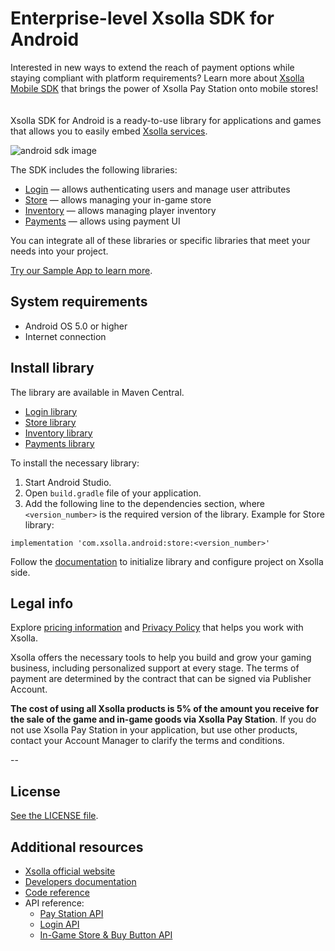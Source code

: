 # Enterprise-level Xsolla SDK for Android

Interested in new ways to extend the reach of payment options while staying compliant with platform requirements? Learn more about [Xsolla Mobile SDK](https://developers.xsolla.com/sdk/mobile/) that brings the power of Xsolla Pay Station onto mobile stores!
\
\
\
Xsolla SDK for Android is a ready-to-use library for applications and games that allows you to easily embed [Xsolla services](https://developers.xsolla.com/#get_started).

![android sdk image](https://i.imgur.com/NshUN8S.png "android sdk image")


The SDK includes the following libraries:

* [Login](https://github.com/xsolla/store-android-sdk/tree/master/xsolla-login-sdk) —  allows authenticating users and manage user attributes
* [Store](https://github.com/xsolla/store-android-sdk/tree/master/xsolla-store-sdk) — allows managing your in-game store
* [Inventory](https://github.com/xsolla/store-android-sdk/tree/master/xsolla-inventory-sdk) — allows managing player inventory
* [Payments](https://github.com/xsolla/store-android-sdk/tree/master/xsolla-payments-sdk) — allows using payment UI

You can integrate all of these libraries or specific libraries that meet your needs into your project.

[Try our Sample App to learn more](https://github.com/xsolla/store-android-sdk/tree/master/app).


## System requirements

* Android OS 5.0 or higher
* Internet connection

## Install library

The library are available in Maven Central. 
* [Login library](https://search.maven.org/artifact/com.xsolla.android/login)
* [Store library](https://search.maven.org/artifact/com.xsolla.android/store)
* [Inventory library](https://search.maven.org/artifact/com.xsolla.android/inventory)
* [Payments library](https://search.maven.org/artifact/com.xsolla.android/payments)

To install the necessary library:

1. Start Android Studio.
2. Open `build.gradle` file of your application.
3. Add the following line to the dependencies section, where `<version_number>` is the required version of the library. Example for Store library:

```
implementation 'com.xsolla.android:store:<version_number>'
```

Follow the [documentation](https://developers.xsolla.com/sdk/android/) to initialize library and configure project on Xsolla side.

## Legal info

Explore [pricing information](https://xsolla.com/pricing) and [Privacy Policy](https://xsolla.com/privacypolicy) that helps you work with Xsolla.

Xsolla offers the necessary tools to help you build and grow your gaming business, including personalized support at every stage. The terms of payment are determined by the contract that can be signed via Publisher Account.

**The cost of using all Xsolla products is 5% of the amount you receive for the sale of the game and in-game goods via Xsolla Pay Station**. If you do not use Xsolla Pay Station in your application, but use other products, contact your Account Manager to clarify the terms and conditions.

--

## License

[See the LICENSE file](https://github.com/xsolla/store-android-sdk/blob/master/LICENSE-2.0.txt).


## Additional resources

* [Xsolla official website](https://xsolla.com/)
* [Developers documentation](https://developers.xsolla.com/sdk/android/)
* [Code reference](https://developers.xsolla.com/sdk-code-references/android-store/)
* API reference:
    * [Pay Station API](https://developers.xsolla.com/pay-station-api/)
    * [Login API](https://developers.xsolla.com/login-api/)
    * [In-Game Store & Buy Button API](https://developers.xsolla.com/commerce-api/)
